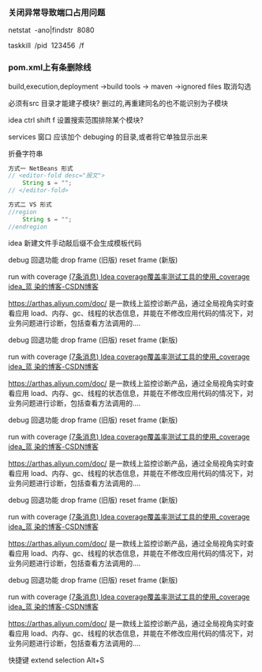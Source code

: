 ### 关闭异常导致端口占用问题 
netstat  -ano|findstr  8080

taskkill  /pid  123456  /f

### pom.xml上有条删除线

build,execution,deployment ->build tools -> maven ->ignored files 取消勾选

必须有src 目录才能建子模块?
删过的,再重建同名的也不能识别为子模块

idea ctrl shift f 设置搜索范围排除某个模块?

services 窗口 应该加个 debuging 的目录,或者将它单独显示出来

折叠字符串
```java
方式一 NetBeans 形式
// <editor-fold desc="报文">
    String s = "";
// </editor-fold>

方式二 VS 形式
//region
	String s = "";
//endregion
```

idea 新建文件手动敲后缀不会生成模板代码

debug 回退功能
drop frame (旧版)
reset frame (新版)

run with coverage [(7条消息) Idea coverage覆盖率测试工具的使用_coverage idea_蓝 染的博客-CSDN博客](https://blog.csdn.net/qq_31702847/article/details/104866713)

https://arthas.aliyun.com/doc/
是一款线上监控诊断产品，通过全局视角实时查看应用 load、内存、gc、线程的状态信息，并能在不修改应用代码的情况下，对业务问题进行诊断，包括查看方法调用的....

debug 回退功能
drop frame (旧版)
reset frame (新版)

run with coverage [(7条消息) Idea coverage覆盖率测试工具的使用_coverage idea_蓝 染的博客-CSDN博客](https://blog.csdn.net/qq_31702847/article/details/104866713)

https://arthas.aliyun.com/doc/
是一款线上监控诊断产品，通过全局视角实时查看应用 load、内存、gc、线程的状态信息，并能在不修改应用代码的情况下，对业务问题进行诊断，包括查看方法调用的....

debug 回退功能
drop frame (旧版)
reset frame (新版)

run with coverage [(7条消息) Idea coverage覆盖率测试工具的使用_coverage idea_蓝 染的博客-CSDN博客](https://blog.csdn.net/qq_31702847/article/details/104866713)

https://arthas.aliyun.com/doc/
是一款线上监控诊断产品，通过全局视角实时查看应用 load、内存、gc、线程的状态信息，并能在不修改应用代码的情况下，对业务问题进行诊断，包括查看方法调用的....

debug 回退功能
drop frame (旧版)
reset frame (新版)

run with coverage [(7条消息) Idea coverage覆盖率测试工具的使用_coverage idea_蓝 染的博客-CSDN博客](https://blog.csdn.net/qq_31702847/article/details/104866713)

https://arthas.aliyun.com/doc/
是一款线上监控诊断产品，通过全局视角实时查看应用 load、内存、gc、线程的状态信息，并能在不修改应用代码的情况下，对业务问题进行诊断，包括查看方法调用的....

debug 回退功能
drop frame (旧版)
reset frame (新版)

run with coverage [(7条消息) Idea coverage覆盖率测试工具的使用_coverage idea_蓝 染的博客-CSDN博客](https://blog.csdn.net/qq_31702847/article/details/104866713)

https://arthas.aliyun.com/doc/
是一款线上监控诊断产品，通过全局视角实时查看应用 load、内存、gc、线程的状态信息，并能在不修改应用代码的情况下，对业务问题进行诊断，包括查看方法调用的....

快捷键 extend selection Alt+S
